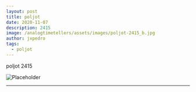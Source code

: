 ```yaml
---
layout: post
title: poljot
date: 2020-11-07
description: 2415
image: /analogtimetellers/assets/images/poljot-2415_b.jpg
author: jxpedro
tags: 
  - poljot
---
```

<p >poljot 2415</p>

![Placeholder](/analogtimetellers/assets/images/poljot-2415_b.jpg)

<p></p>

<hr/>